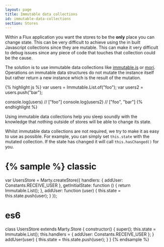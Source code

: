 ```yaml
---
layout: page
title: Immutable data collections
id: immutable-data-collections
section: Stores
---
```


Within a Flux application you want the stores to be the **only** place you can change state. This can be very difficult to achieve using the in built Javascript collections since they are mutable. This can make it very difficult to debug issues since any piece of code that touches that collection could be the cause.

The solution is to use immutable data collections like [immutable.js](http://facebook.github.io/immutable-js/) or [mori](http://swannodette.github.io/mori/). Operations on immutable data structures do not mutate the instance itself but rather return a new instance which is the result of the mutation.

{% highlight js %}
var users = Immutable.List.of("foo");
var users2 = users.push("bar");

console.log(users) // ["foo"]
console.log(users2) // ["foo", "bar"]
{% endhighlight %}

Using immutable data collections help you sleep soundly with the knowledge that nothing outside of stores will be able to change its state.

Whilst immutable data collections are not required, we try to make it as easy to use as possible. For example, you can simply set ``this.state`` with the mutated collection. If the state has changed it will call ``this.hasChanged()`` for you.

{% sample %}
classic
=======
var UsersStore = Marty.createStore({
  handlers: {
    addUser: Constants.RECEIVE_USER
  },
  getInitialState: function () {
    return Immutable.List();
  },
  addUser: function (user) {
    this.state = this.state.push(user);
  }
});

es6
===
class UsersStore extends Marty.Store {
  constructor() {
    super();
    this.state = Immutable.List();
    this.handlers = {
      addUser: Constants.RECEIVE_USER
    };
  }
  addUser(user) {
    this.state = this.state.push(user);
  }
}
{% endsample %}
